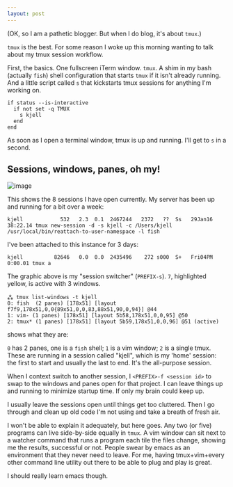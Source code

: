 ```yaml
---
layout: post
---
```


(OK, so I am a pathetic blogger. But when I do blog, it's about `tmux`.)

`tmux` is the best. For some reason I woke up this morning wanting to talk
about my tmux session workflow.

First, the basics. One fullscreen iTerm window. `tmux`. A shim in my
bash (actually `fish`) shell configuration that starts `tmux` if it
isn't already running. And a little script called `s` that kickstarts
tmux sessions for anything I'm working on.

```fish
if status --is-interactive
  if not set -q TMUX
    s kjell
  end
end
```

As soon as I open a terminal window, tmux is up and running. I'll get to
`s` in a second.

## Sessions, windows, panes, oh my!

![image](https://cloud.githubusercontent.com/assets/1378/12873432/24b5e41e-cd82-11e5-8664-6e6a12fce552.png)

This shows the 8 sessions I have open currently. My server has been up
and running for a bit over a week:

```
kjell            532   2.3  0.1  2467244   2372   ??  Ss   29Jan16 38:22.14 tmux new-session -d -s kjell -c /Users/kjell /usr/local/bin/reattach-to-user-namespace -l fish
```

I've been attached to this instance for 3 days:

```
kjell          82646   0.0  0.0  2435496    272 s000  S+   Fri04PM 0:00.01 tmux a
```

The graphic above is my "session switcher" (`PREFIX-s`). `7`, highlighted
yellow, is active with 3 windows.

```
⁂ tmux list-windows -t kjell
0: fish  (2 panes) [178x51] [layout f7f9,178x51,0,0{89x51,0,0,83,88x51,90,0,94}] @44
1: vim- (1 panes) [178x51] [layout 5b58,178x51,0,0,95] @50
2: tmux* (1 panes) [178x51] [layout 5b59,178x51,0,0,96] @51 (active)
```

shows what they are:

`0` has 2 panes, one is a `fish` shell; `1` is a vim window; `2` is a
single tmux. These are running in a session called "kjell", which is my
'home' session: the first to start and usually the last to end. It's the
all-purpose session.

When I context switch to another session, I `<PREFIX>-f <session id>` to
swap to the windows and panes open for that project. I can leave things
up and running to minimize startup time. If only my brain could keep up.

I usually leave the sessions open until things get too cluttered. Then I
go through and clean up old code I'm not using and take a breath of
fresh air.

I won't be able to explain it adequately, but here goes. Any two (or
five) programs can live side-by-side equally in `tmux`. A vim window can
sit next to a watcher command that runs a program each tile the files
change, showing me the results, successful or not. People swear by emacs
as an environment that they never need to leave. For me, having
tmux+vim+every other command line utility out there to be able to plug
and play is great.

I should really learn emacs though.
